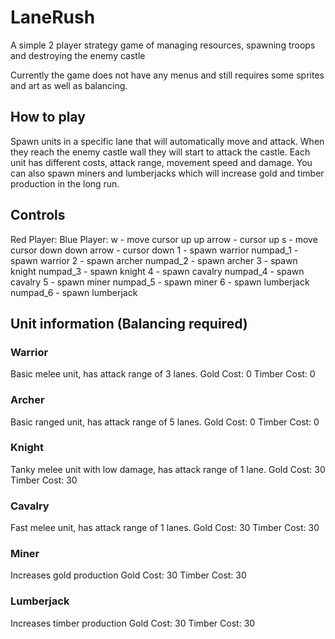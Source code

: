 # LaneRush
A simple 2 player strategy game of managing resources, spawning troops and destroying the enemy castle

Currently the game does not have any menus and still requires some sprites and art as well as balancing.

## How to play
Spawn units in a specific lane that will automatically move and attack. When they reach the enemy castle wall they will start to attack the castle.
Each unit has different costs, attack range, movement speed and damage.
You can also spawn miners and lumberjacks which will increase gold and timber production in the long run.

## Controls
Red Player:				Blue Player:
w - move cursor up		up arrow - cursor up
s - move cursor down	down arrow - cursor down
1 - spawn warrior		numpad_1 - spawn warrior
2 - spawn archer		numpad_2 - spawn archer
3 - spawn knight		numpad_3 - spawn knight
4 - spawn cavalry		numpad_4 - spawn cavalry
5 - spawn miner			numpad_5 - spawn miner
6 - spawn lumberjack	numpad_6 - spawn lumberjack

## Unit information (Balancing required)
### Warrior
Basic melee unit, has attack range of 3 lanes.
Gold Cost: 0
Timber Cost: 0

### Archer
Basic ranged unit, has attack range of 5 lanes.
Gold Cost: 0
Timber Cost: 0

### Knight
Tanky melee unit with low damage, has attack range of 1 lane.
Gold Cost: 30
Timber Cost: 30

### Cavalry
Fast melee unit, has attack range of 1 lanes.
Gold Cost: 30
Timber Cost: 30

### Miner
Increases gold production
Gold Cost: 30
Timber Cost: 30

### Lumberjack
Increases timber production
Gold Cost: 30
Timber Cost: 30
